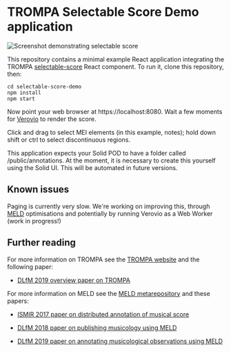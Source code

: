 # TROMPA Selectable Score Demo application

![Screenshot demonstrating selectable score](selectable-score.png)

This repository contains a minimal example React application integrating the TROMPA [selectable-score](https://github.com/trompamusic/selectable-score) React component. To run it, clone this repository, then:
```
cd selectable-score-demo
npm install
npm start
```

Now point your web browser at https://localhost:8080. Wait a few moments for [Verovio](http://www.verovio.org) to render the score. 

Click and drag to select MEI elements (in this example, notes); hold down shift or ctrl to select discontinuous regions.

This application expects your Solid POD to have a folder called /public/annotations. At the moment, it is necessary to create this yourself using the Solid UI. This will be automated in future versions.


## Known issues

Paging is currently very slow. We're working on improving this, through [MELD](https://github.com/oerc-music/meld)  optimisations and potentially by running Verovio as a Web Worker (work in progress!)

## Further reading
For more information on TROMPA see the [TROMPA website](https://trompamusic.eu) and the following paper:

* [DLfM 2019 overview paper on TROMPA](https://dl.acm.org/doi/10.1145/3358664.3358666)


For more information on MELD see the [MELD metarepository](https://github.com/oerc-music/meld) and these papers:

* [ISMIR 2017 paper on distributed annotation of musical score](https://ora.ox.ac.uk/objects/uuid:945287f6-5dd3-4424-940c-b919b8ad2768)

* [DLfM 2018 paper on publishing musicology using MELD](https://dl.acm.org/doi/10.1145/3273024.3273038)

* [DLfM 2019 paper on annotating musicological observations using MELD](https://dl.acm.org/doi/10.1145/3358664.3358669)


